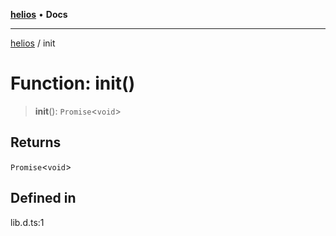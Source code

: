 [**helios**](../README.md) • **Docs**

***

[helios](../globals.md) / init

# Function: init()

> **init**(): `Promise`\<`void`\>

## Returns

`Promise`\<`void`\>

## Defined in

lib.d.ts:1
